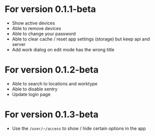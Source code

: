 # For version 0.1.1-beta

 - Show active devices
 - Able to remove devices
 - Able to change your password
 - Able to clear cache / reset app settings (storage) but keep api and server
 - Add work dialog on edit mode has the wrong title

# For version 0.1.2-beta

 - Able to search to locations and worktype
 - Able to disable sentry
 - Update login page

# For version 0.1.3-beta

 - Use the `/user/~/access` to show / hide certain options in the app